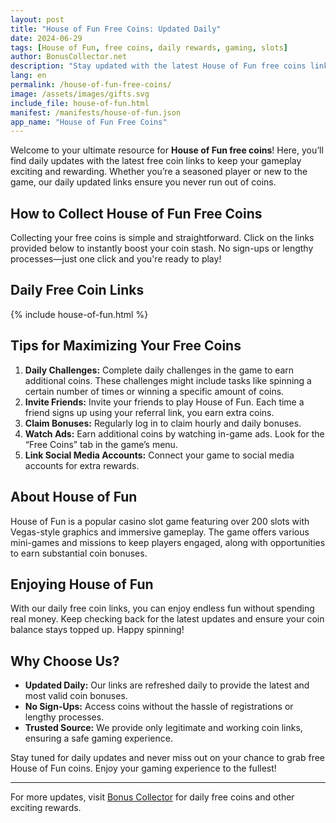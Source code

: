 ```yaml
---
layout: post
title: "House of Fun Free Coins: Updated Daily"
date: 2024-06-29
tags: [House of Fun, free coins, daily rewards, gaming, slots]
author: BonusCollector.net
description: "Stay updated with the latest House of Fun free coins links. Collect daily rewards and enhance your gaming experience without spending a dime."
lang: en
permalink: /house-of-fun-free-coins/
image: /assets/images/gifts.svg
include_file: house-of-fun.html
manifest: /manifests/house-of-fun.json
app_name: "House of Fun Free Coins"
---
```


Welcome to your ultimate resource for **House of Fun free coins**! Here, you’ll find daily updates with the latest free coin links to keep your gameplay exciting and rewarding. Whether you’re a seasoned player or new to the game, our daily updated links ensure you never run out of coins.

## How to Collect House of Fun Free Coins

Collecting your free coins is simple and straightforward. Click on the links provided below to instantly boost your coin stash. No sign-ups or lengthy processes—just one click and you're ready to play!

## Daily Free Coin Links

{% include house-of-fun.html %}

## Tips for Maximizing Your Free Coins

1. **Daily Challenges:** Complete daily challenges in the game to earn additional coins. These challenges might include tasks like spinning a certain number of times or winning a specific amount of coins.
2. **Invite Friends:** Invite your friends to play House of Fun. Each time a friend signs up using your referral link, you earn extra coins.
3. **Claim Bonuses:** Regularly log in to claim hourly and daily bonuses.
4. **Watch Ads:** Earn additional coins by watching in-game ads. Look for the “Free Coins” tab in the game’s menu.
5. **Link Social Media Accounts:** Connect your game to social media accounts for extra rewards.

## About House of Fun

House of Fun is a popular casino slot game featuring over 200 slots with Vegas-style graphics and immersive gameplay. The game offers various mini-games and missions to keep players engaged, along with opportunities to earn substantial coin bonuses.

## Enjoying House of Fun

With our daily free coin links, you can enjoy endless fun without spending real money. Keep checking back for the latest updates and ensure your coin balance stays topped up. Happy spinning!

## Why Choose Us?

- **Updated Daily:** Our links are refreshed daily to provide the latest and most valid coin bonuses.
- **No Sign-Ups:** Access coins without the hassle of registrations or lengthy processes.
- **Trusted Source:** We provide only legitimate and working coin links, ensuring a safe gaming experience.

Stay tuned for daily updates and never miss out on your chance to grab free House of Fun coins. Enjoy your gaming experience to the fullest!

---

For more updates, visit [Bonus Collector](https://bonuscollector.net) for daily free coins and other exciting rewards.